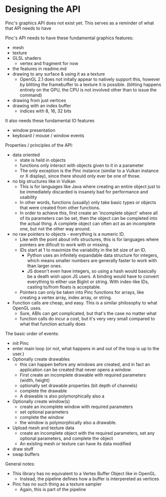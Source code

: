 # Designing the API

Pinc's graphics API does not exist yet. This serves as a reminder of what that API needs to have

Pinc's API needs to have these fundamental graphics features:
- mesh
- texture
- GLSL shaders
    - vertex and fragment for now
- the features in readme.md
- drawing to any surface & using it as a texture
    - OpenGL 2.1 does not initally appear to natively support this, however by blitting the framebuffer to a texture it is possible. (blitting happens entirely on the GPU, the CPU is not involved other than to issue the command)
- drawing from just vertices
- drawing with an index buffer
    - indices with 8, 16, 32 bits

It also needs these fundamental IO features
- window presentation
- keyboard / mouse / window events

Properties / principles of the API:
- data oriented
    - state is held in objects
    - functions only interact with objects given to it in a parameter
    - The only exception is the Pinc instance (similar to a Vulkan instance or X display), since there should only ever be one of those.
- no big structures like in Vulkan
    - This is for languages like Java where creating an entire object just to be immediately discarded is insanely bad for performance and usability
    - In other words, functions (usually) only take basic types or objects that were created from other functions.
    - In order to achieve this, first create an 'incomplete object' where all of its parameters can be set, then the object can be completed into the actual thing. A complete object can often act as an incomplete one, but not the other way around.
- no raw pointers to objects - everything is a numeric ID.
    - Like with the point about info structures, this is for languages where pointers are dificult to work with or missing.
    - IDs start at 1 to maximize the variability in the bit size of an ID. 
        - Python uses an infinitely expandable data structure for integers, which means smaller numbers are generally faster to work with than larger ones.
        - JS doesn't even have integers, so using a hash would basically be a death wish upon JS users. A binding would have to convert everything to either use BigInt or string. With index-like IDs, casting to/from floats is acceptable.
    - Pointers can only be taken into Pinc functions for arrays, like creating a vertex array, index array, or string.
- Function calls are cheap, and easy. This is a similar philosophy to what OpenGL uses.
    - Sure, ABIs can get complicated, but that's the case no matter what
    - function calls do incur a cost, but it's very very small compared to what that function actually does

The basic order of events:
- init Pinc
- enter main loop (or not, what happens in and out of the loop is up to the user.)
- Optionally create drawables
    - this can happen before any windows are created, and in fact an application can be created that never opens a window.
    - First create an incomplete drawable with required parameters (width, height)
    - optionally set drawable properties (bit depth of channels)
    - complete the drawable
    - A drawable is also polymorphically also a 
- Optionally create window(s)
    - create an incomplete window with required parameters
    - set optional parameters
    - complete the window
    - the window is polymorphically also a drawable.
- Upload mesh and texture data
    - create an incomplete object with the required parameters, set any optional parameters, and complete the object
    - An existing mesh or texture can have its data modified 
- draw stuff
- swap buffers

General notes:
- This library has no equivalent to a Vertex Buffer Object like in OpenGL.
    - Instead, the pipeline defines how a buffer is interpereted as vertices
- Pinc has no such thing as a texture sampler
    - Again, this is part of the pipeline
